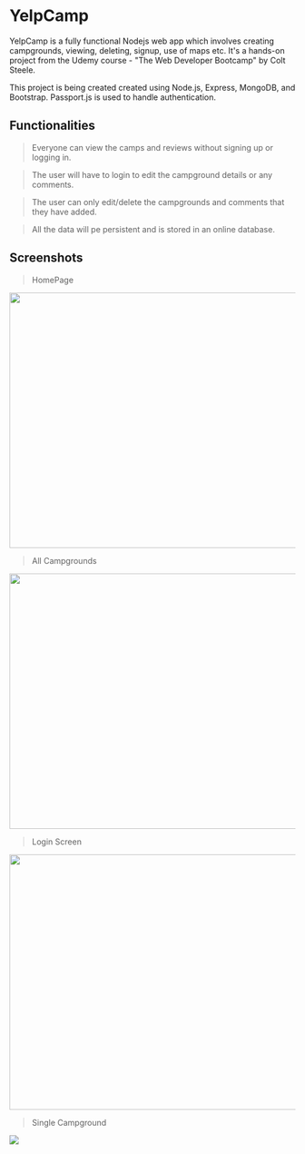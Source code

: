 # YelpCamp


YelpCamp is a fully functional Nodejs web app which involves creating campgrounds, viewing, deleting, signup, use of maps etc. It's a hands-on project from the Udemy course - "The Web Developer Bootcamp" by Colt Steele.

This project is being created created using Node.js, Express, MongoDB, and Bootstrap. Passport.js is used to handle authentication.

## Functionalities

>Everyone can view the camps and reviews without signing up or logging in.

>The user will have to login to edit the campground details or any comments.

>The user can only edit/delete the campgrounds and comments that they have added.

>All the data will pe persistent and is stored in an online database.

## Screenshots
>HomePage
<img src="https://github.com/ravenclaw03/YelpCamp/assets/100299605/8629d5f8-3e01-42da-8346-fe0b36153437" width="900" height="450" >

>All Campgrounds
<img src="https://github.com/ravenclaw03/YelpCamp/assets/100299605/4dbc96a8-2d94-4ad0-9453-817cc2497a8b" width="900" height="450" >

>Login Screen
<img src="https://github.com/ravenclaw03/YelpCamp/assets/100299605/78e3a0bf-cbb0-498f-af89-d5dab35f5d8b" width="900" height="450" >

>Single Campground
<img src="https://github.com/ravenclaw03/YelpCamp/assets/100299605/8891d671-1e87-47b4-bdee-b5d9071c70a1" >


